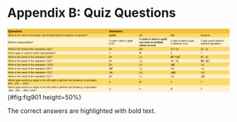 # Appendix B: Quiz Questions

![Quiz Questions and Answers.](chapter-A-appendix-B/quiz.png){#fig:fig901 height=50%}

The correct answers are highlighted with bold text.
